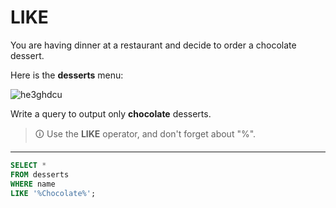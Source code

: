 # LIKE
You are having dinner at a restaurant and decide to order a chocolate dessert.  

Here is the **desserts** menu:

![he3ghdcu](https://user-images.githubusercontent.com/94882786/165194433-36f418b9-4166-4283-84d1-981531f7dbb7.jpg)

Write a query to output only **chocolate** desserts.

>🛈 Use the **LIKE** operator, and don't forget about "%".

---

```sql
SELECT * 
FROM desserts 
WHERE name 
LIKE '%Chocolate%';
```
